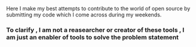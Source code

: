 Here I make my best attempts to contribute to the world of open source by submitting my code which I come across during my weekends.
### To clarify , I am not a reasearcher or creator of these tools , I am just an  enabler of tools to solve the problem statement